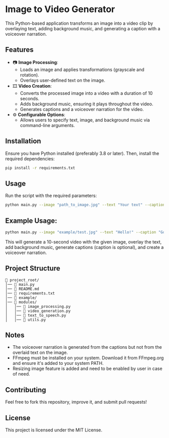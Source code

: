 # Image to Video Generator  

This Python-based application transforms an image into a video clip by overlaying text, adding background music, and generating a caption with a voiceover narration.  

## Features  
- 📷 **Image Processing**:  
  - Loads an image and applies transformations (grayscale and rotation).
  - Overlays user-defined text on the image.
- 🎞️ **Video Creation**:  
  - Converts the processed image into a video with a duration of 10 seconds.  
  - Adds background music, ensuring it plays throughout the video.  
  - Generates captions and a voiceover narration for the video.  
- ⚙️ **Configurable Options**:  
  - Allows users to specify text, image, and background music via command-line arguments.  

## Installation  

Ensure you have Python installed (preferably 3.8 or later). Then, install the required dependencies:  

```bash
pip install -r requirements.txt
```

## Usage
Run the script with the required parameters:

```bash
python main.py --image "path_to_image.jpg" --text "Your text" --caption "Your caption" --music "path_to_the_music.mp3"
```

## Example Usage:
```bash
python main.py --image "example/test.jpg" --text "Hello!" --caption "Golden sunlight kisses the river, dancing through the trees, as mountains stand tall in peaceful harmony" --music "example/audio.mp3"
```
This will generate a 10-second video with the given image, overlay the text, add background music, generate captions (caption is optional), and create a voiceover narration.

## Project Structure

```
📁 project_root/
│── 📜 main.py              
│── 📜 README.md
│── 📜 requirements.txt
│── 📁 example/
│── 📁 modules/
│   │── 📜 image_processing.py
│   │── 📜 video_generation.py
│   │── 📜 text_to_speech.py
│   │── 📜 utils.py
```

## Notes
* The voiceover narration is generated from the captions but not from the overlaid text on the image.
* FFmpeg must be installed on your system. Download it from FFmpeg.org and ensure it's added to your system PATH.
* Resizing image feature is added and need to be enabled by user in case of need.  


## Contributing
Feel free to fork this repository, improve it, and submit pull requests!

## License
This project is licensed under the MIT License.
